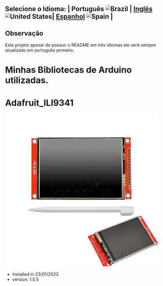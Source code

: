 ## Selecione o Idioma: | Português ![Brazil](https://raw.githubusercontent.com/stevenrskelton/flag-icon/master/png/16/country-4x3/br.png "Brazil") | [Inglês](README_en.md) ![United States](https://raw.githubusercontent.com/stevenrskelton/flag-icon/master/png/16/country-4x3/us.png "United States")| [Espanhol](README_es.md) ![Spain](https://raw.githubusercontent.com/stevenrskelton/flag-icon/master/png/16/country-4x3/es.png "Spain") |

## Observação
Este projeto apesar de possuir o README em três idiomas ele será sempre atualizado em português primeiro. 


# Minhas Bibliotecas de Arduino utilizadas.



# Adafruit_ILI9341

![plot](./images/display_3-2_ILI9341.jpg)
  - Installed in 23/01/2023
  - version: 1.0.5
